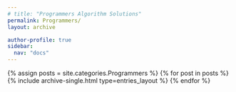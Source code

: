 ```yaml
---
# title: "Programmers Algorithm Solutions"
permalink: Programmers/
layout: archive

author-profile: true
sidebar:
  nav: "docs"
---
```


{% assign posts = site.categories.Programmers %}
{% for post in posts %}
  {% include archive-single.html type=entries_layout %}
{% endfor %}